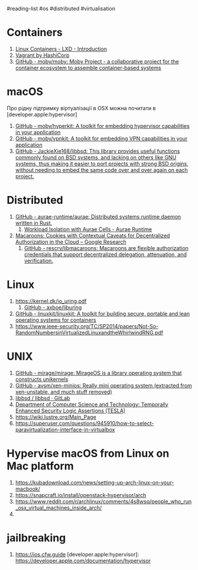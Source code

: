#reading-list #os #distributed #virtualisation

# Containers
1. [Linux Containers - LXD - Introduction](https://linuxcontainers.org/lxd/introduction/)
2. [Vagrant by HashiCorp](https://www.vagrantup.com/)
3. [GitHub - moby/moby: Moby Project - a collaborative project for the container ecosystem to assemble container-based systems](https://github.com/moby/moby)

# macOS
Про рідну підтримку віртуалізації в OSX можна почитати  в [developer.apple:hypervisor]
1. [GitHub - moby/hyperkit: A toolkit for embedding hypervisor capabilities in your application](https://github.com/moby/hyperkit)
2. [GitHub - moby/vpnkit: A toolkit for embedding VPN capabilities in your application](https://github.com/moby/vpnkit)
3. [GitHub - JackieXie168/libbsd: This library provides useful functions commonly found on BSD systems, and lacking on others like GNU systems, thus making it easier to port projects with strong BSD origins, without needing to embed the same code over and over again on each project.](https://github.com/JackieXie168/libbsd)

# Distributed
1. [GitHub - aurae-runtime/aurae: Distributed systems runtime daemon written in Rust.](https://github.com/aurae-runtime/aurae)
	1. [Workload Isolation with Aurae Cells - Aurae Runtime](https://aurae.io/blog/2022-10-24-aurae-cells/#IntroducingAuraeCells)
2. [Macaroons: Cookies with Contextual Caveats for Decentralized Authorization in the Cloud – Google Research](https://research.google/pubs/pub41892/)
    1. [GitHub - rescrv/libmacaroons: Macaroons are flexible authorization credentials that support decentralized delegation, attenuation, and verification.](https://github.com/rescrv/libmacaroons)

# Linux
1. https://kernel.dk/io_uring.pdf
    1. [GitHub - axboe/liburing](https://github.com/axboe/liburing)
2. [GitHub - linuxkit/linuxkit: A toolkit for building secure, portable and lean operating systems for containers](https://github.com/linuxkit/linuxkit)
3. https://www.ieee-security.org/TC/SP2014/papers/Not-So-RandomNumbersinVirtualizedLinuxandtheWhirlwindRNG.pdf

# UNIX
1. [GitHub - mirage/mirage: MirageOS is a library operating system that constructs unikernels](https://github.com/mirage/mirage)
2. [GitHub - avsm/xen-minios: Really mini operating system (extracted from xen-unstable, and much stuff removed)](https://github.com/avsm/xen-minios)
3. [libbsd / libbsd · GitLab](https://gitlab.freedesktop.org/libbsd/libbsd)
4. [Department of Computer Science and Technology: Temporally Enhanced Security Logic Assertions (TESLA)](https://www.cl.cam.ac.uk/research/security/ctsrd/tesla/)
5. https://wiki.lustre.org/Main_Page
6. https://superuser.com/questions/945910/how-to-select-paravirtualization-interface-in-virtualbox

# Hypervise macOS from Linux on Mac platform
1. https://kubadownload.com/news/setting-up-arch-linux-on-your-macbook/
2. https://snapcraft.io/install/openstack-hypervisor/arch
3. https://www.reddit.com/r/archlinux/comments/4s8wsq/people_who_run_osx_virtual_machines_inside_arch/
4. 

# jailbreaking
1. https://ios.cfw.guide
[developer.apple:hypervisor]: https://developer.apple.com/documentation/hypervisor